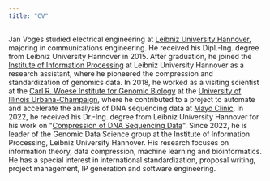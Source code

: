 ```yaml
---
title: "CV"
---
```


Jan Voges studied electrical engineering at [Leibniz University Hannover](https://www.uni-hannover.de), majoring in communications engineering.
He received his Dipl.-Ing. degree from Leibniz University Hannover in 2015.
After graduation, he joined the [Institute of Information Processing](https://www.tnt.uni-hannover.de) at Leibniz University Hannover as a research assistant, where he pioneered the compression and standardization of genomics data.
In 2018, he worked as a visiting scientist at the [Carl R. Woese Institute for Genomic Biology](https://www.igb.illinois.edu) at the [University of Illinois Urbana-Champaign](https://illinois.edu), where he contributed to a project to automate and accelerate the analysis of DNA sequencing data at [Mayo Clinic](https://www.mayoclinic.org).
In 2022, he received his Dr.-Ing. degree from Leibniz University Hannover for his work on "[Compression of DNA Sequencing Data](https://doi.org/10.15488/12422)".
Since 2022, he is leader of the Genomic Data Science group at the Institute of Information Processing, Leibniz University Hannover.
His research focuses on information theory, data compression, machine learning and bioinformatics.
He has a special interest in international standardization, proposal writing, project management, IP generation and software engineering.
